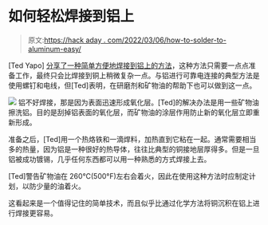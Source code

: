 # 如何轻松焊接到铝上

> 原文:[https://hack aday . com/2022/03/06/how-to-solder-to-aluminum-easy/](https://hackaday.com/2022/03/06/how-to-solder-to-aluminum-easily/)

[Ted Yapo] [分享了一种简单方便地焊接到铝上的方法](https://twitter.com/tedyapo/status/1488918973039226880)，这种方法只需要一点点准备工作，最终只会比焊接到铜上稍微复杂一点。与铝进行可靠电连接的典型方法是使用螺钉和电线，但[Ted]表明，在研磨剂和矿物油的帮助下也可以做到这一点。

[![](../Images/dd32370f1e22c46c79880eccfeadf8fb.png)](https://hackaday.com/wp-content/uploads/2022/03/How-to-solder-to-aluminum.jpg) 铝不好焊接，那是因为表面迅速形成氧化层。[Ted]的解决办法是用一些矿物油擦洗铝。目的是刮掉铝表面的氧化层，而矿物油的涂层作用防止新的氧化层立即重新形成。

准备之后，[Ted]用一个热烙铁和一滴焊料，加热直到它粘在一起。通常需要相当多的热量，因为铝是一种很好的热导体，往往比典型的铜接地层厚得多。但是一旦铝被成功镀锡，几乎任何东西都可以用一种熟悉的方式焊接上去。

[Ted]警告矿物油在 260°C(500°F)左右会着火，因此在使用这种方法时应制定计划，以防少量的油着火。

这看起来是一个值得记住的简单技术，而且似乎比通过化学方法将铜沉积在铝上进行焊接更容易。